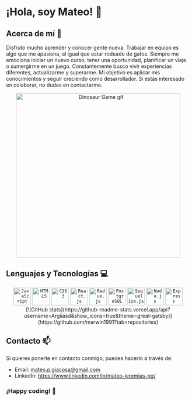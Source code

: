 # ¡Hola, soy Mateo! 👋

## Acerca de mí 🚀

Disfruto mucho aprender y conocer gente nueva. Trabajar en equipo es algo que me apasiona, al igual que estar rodeado de gatos. Siempre me emociona iniciar un nuevo curso, tener una oportunidad, planificar un viaje o sumergirme en un juego. Constantemente busco vivir experiencias diferentes, actualizarme y superarme. Mi objetivo es aplicar mis conocimientos y seguir creciendo como desarrollador. Si estás interesado en colaborar, no dudes en contactarme.

<p align="center">
    <img width="450" src="https://storage.googleapis.com/gweb-uniblog-publish-prod/original_images/Dino_non-birthday_version.gif" alt="Dinosaur Game gif">
</p>

## Lenguajes y Tecnologías 💻

<div align="center">
    <code><img width="48" height="48" src="https://cdn.jsdelivr.net/gh/devicons/devicon/icons/javascript/javascript-original.svg" alt="JavaScript" /></code>
    <code><img width="48" height="48" src="https://cdn.jsdelivr.net/gh/devicons/devicon/icons/html5/html5-original.svg" alt="HTML5" /></code>
    <code><img width="48" height="48" src="https://cdn.jsdelivr.net/gh/devicons/devicon/icons/css3/css3-original.svg" alt="CSS3" /></code>
    <code><img width="48" height="48" src="https://cdn.jsdelivr.net/gh/devicons/devicon/icons/react/react-original.svg" alt="React.js" /></code>
    <code><img width="48" height="48" src="https://cdn.jsdelivr.net/gh/devicons/devicon/icons/redux/redux-original.svg" alt="Redux.js" /></code>
    <code><img width="48" height="48" src="https://cdn.jsdelivr.net/gh/devicons/devicon/icons/postgresql/postgresql-original.svg" alt="PostgreSQL" /></code>
    <code><img width="48" height="48" src="https://cdn.jsdelivr.net/gh/devicons/devicon/icons/sequelize/sequelize-original.svg" alt="Sequelize.js" /></code>
    <code><img width="48" height="48" src="https://cdn.jsdelivr.net/gh/devicons/devicon/icons/nodejs/nodejs-original.svg" alt="Node.js" /></code>
    <code><img width="48" height="48" src="https://cdn.jsdelivr.net/gh/devicons/devicon/icons/express/express-original-wordmark.svg" alt="Express" /></code>
</div>
<div align="center">
    [![GitHub stats](https://github-readme-stats.vercel.app/api?username=Argiiasd&show_icons=true&theme=great-gatsby)](https://github.com/marwin1991?tab=repositories)
</div>

## Contacto 📫

Si quieres ponerte en contacto conmigo, puedes hacerlo a través de:

- Email: mateo.p.giacosa@gmail.com
- LinkedIn: https://www.linkedin.com/in/mateo-jeremias-pg/

### ¡Happy coding! 🚀